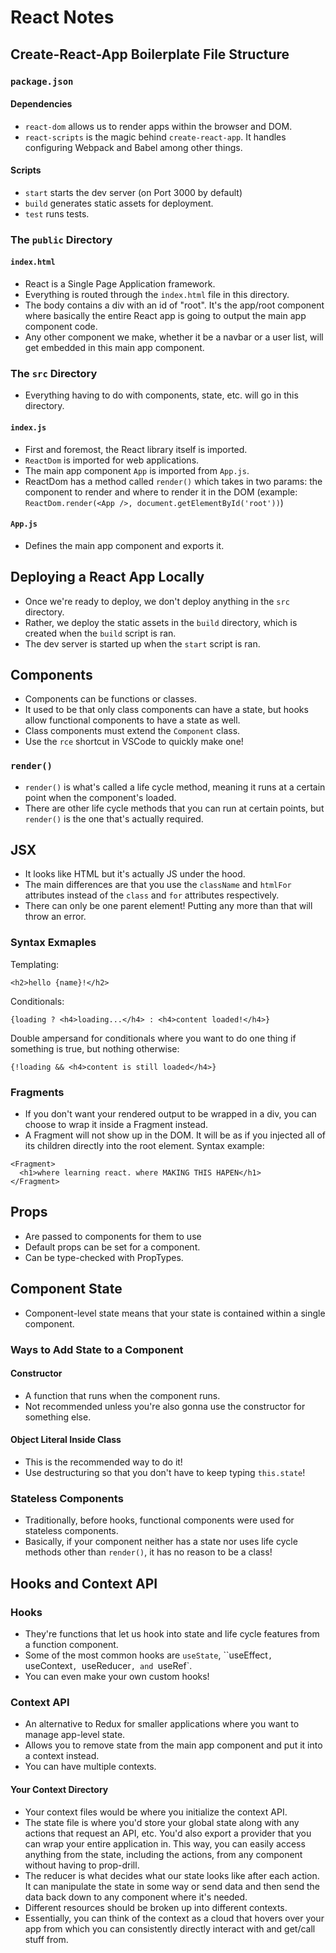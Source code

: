 # React Notes

## Create-React-App Boilerplate File Structure

### `package.json`
#### Dependencies
* `react-dom` allows us to render apps within the browser and DOM.
* `react-scripts` is the magic behind `create-react-app`. It handles configuring Webpack and Babel among other things.
#### Scripts
* `start` starts the dev server (on Port 3000 by default)
* `build` generates static assets for deployment.
* `test` runs tests.

### The `public` Directory
#### `index.html`
* React is a Single Page Application framework.
* Everything is routed through the `index.html` file in this directory.
* The body contains a div with an id of "root". It's the app/root component where basically the entire React app is going to output the main app component code.
* Any other component we make, whether it be a navbar or a user list, will get embedded in this main app component.

### The `src` Directory
* Everything having to do with components, state, etc. will go in this directory.
#### `index.js`
* First and foremost, the React library itself is imported.
* `ReactDom` is imported for web applications.
* The main app component `App` is imported from `App.js`.
* ReactDom has a method called `render()` which takes in two params: the component to render and where to render it in the DOM (example: `ReactDom.render(<App />, document.getElementById('root'))`)
#### `App.js`
* Defines the main app component and exports it.

## Deploying a React App Locally
* Once we're ready to deploy, we don't deploy anything in the `src` directory.
* Rather, we deploy the static assets in the `build` directory, which is created when the `build` script is ran.
* The dev server is started up when the `start` script is ran.

## Components
* Components can be functions or classes.
* It used to be that only class components can have a state, but hooks allow functional components to have a state as well.
* Class components must extend the `Component` class.
* Use the `rce` shortcut in VSCode to quickly make one!
### `render()`
* `render()` is what's called a life cycle method, meaning it runs at a certain point when the component's loaded.
* There are other life cycle methods that you can run at certain points, but `render()` is the one that's actually required.

## JSX
* It looks like HTML but it's actually JS under the hood.
* The main differences are that you use the `className` and `htmlFor` attributes instead of the `class` and `for` attributes respectively.
* There can only be one parent element! Putting any more than that will throw an error.
### Syntax Exmaples
Templating:
```
<h2>hello {name}!</h2>
```
Conditionals:
```
{loading ? <h4>loading...</h4> : <h4>content loaded!</h4>}
```
Double ampersand for conditionals where you want to do one thing if something is true, but nothing otherwise:
```
{!loading && <h4>content is still loaded</h4>}
```
### Fragments
* If you don't want your rendered output to be wrapped in a div, you can choose to wrap it inside a Fragment instead.
* A Fragment will not show up in the DOM. It will be as if you injected all of its children directly into the root element.
Syntax example:
```
<Fragment>
  <h1>where learning react. where MAKING THIS HAPEN</h1>
</Fragment>
```

## Props
* Are passed to components for them to use
* Default props can be set for a component.
* Can be type-checked with PropTypes.

## Component State
* Component-level state means that your state is contained within a single component.
### Ways to Add State to a Component
#### Constructor
* A function that runs when the component runs.
* Not recommended unless you're also gonna use the constructor for something else.
#### Object Literal Inside Class
* This is the recommended way to do it!
* Use destructuring so that you don't have to keep typing `this.state`!
### Stateless Components
* Traditionally, before hooks, functional components were used for stateless components.
* Basically, if your component neither has a state nor uses life cycle methods other than `render()`, it has no reason to be a class!

## Hooks and Context API

### Hooks
* They're functions that let us hook into state and life cycle features from a function component.
* Some of the most common hooks are `useState`, ``useEffect`, `useContext`, `useReducer`, and `useRef`.
* You can even make your own custom hooks!

### Context API
* An alternative to Redux for smaller applications where you want to manage app-level state.
* Allows you to remove state from the main app component and put it into a context instead.
* You can have multiple contexts.
#### Your Context Directory
* Your context files would be where you initialize the context API.
* The state file is where you'd store your global state along with any actions that request an API, etc. You'd also export a provider that you can wrap your entire application in. This way, you can easily access anything from the state, including the actions, from any component without having to prop-drill.
* The reducer is what decides what our state looks like after each action. It can manipulate the state in some way or send data and then send the data back down to any component where it's needed.
* Different resources should be broken up into different contexts.
* Essentially, you can think of the context as a cloud that hovers over your app from which you can consistently directly interact with and get/call stuff from.
